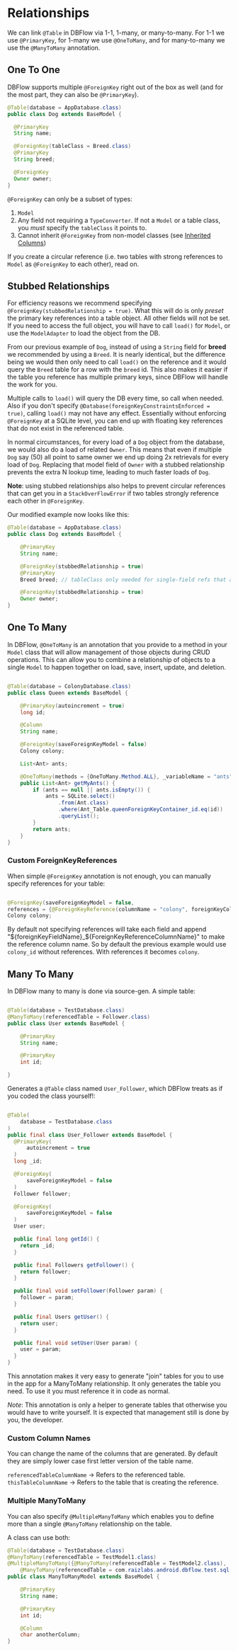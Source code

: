 # Relationships

We can link `@Table` in DBFlow via 1-1, 1-many, or many-to-many. For 1-1 we use
`@PrimaryKey`, for 1-many we use `@OneToMany`, and for many-to-many we use the `@ManyToMany` annotation.


## One To One

DBFlow supports multiple `@ForeignKey` right out of the box as well (and for the most part, they can also be `@PrimaryKey`).

```java
@Table(database = AppDatabase.class)
public class Dog extends BaseModel {

  @PrimaryKey
  String name;

  @ForeignKey(tableClass = Breed.class)
  @PrimaryKey
  String breed;

  @ForeignKey
  Owner owner;
}

```

`@ForeignKey` can only be a subset of types:
  1. `Model`
  2. Any field not requiring a `TypeConverter`. If not a `Model` or a table class, you _must_ specify the `tableClass` it points to.
  3. Cannot inherit `@ForeignKey` from non-model classes (see [Inherited Columns](Models.md#inherited-columns))

If you create a circular reference (i.e. two tables with strong references to `Model` as `@ForeignKey` to each other), read on.

## Stubbed Relationships

For efficiency reasons we recommend specifying `@ForeignKey(stubbedRelationship = true)`. What this will do is only _preset_ the primary key references into a table object. All other fields will not be set. If you need to access the full object, you will have to call `load()` for `Model`, or use the `ModelAdapter` to load the object from the DB.

From our previous example of `Dog`, instead of using a  `String` field for **breed**
we recommended by using a `Breed`. It is nearly identical, but the difference being
we would then only need to call `load()` on the reference and it would query the `Breed`
table for a row with the `breed` id. This also makes it easier if the table you
reference has multiple primary keys, since DBFlow will handle the work for you.

Multiple calls to `load()` will query the DB every time, so call when needed. Also if you don't specify `@Database(foreignKeyConstraintsEnforced = true)`, calling `load()` may not have any effect. Essentially without enforcing `@ForeignKey` at a SQLite level, you can end up with floating key references that do not exist in the referenced table.

In normal circumstances, for every load of a `Dog` object from the database,
we would also do a load of related `Owner`. This means that even if multiple `Dog` say (50)
all point to same owner we end up doing 2x retrievals for every load of `Dog`. Replacing
that model field of `Owner` with a stubbed relationship prevents the extra N lookup time,
leading to much faster loads of `Dog`.

__Note__: using stubbed relationships also helps to prevent circular references that can
get you in a `StackOverFlowError` if two tables strongly reference each other in `@ForeignKey`.

Our modified example now looks like this:

```java
@Table(database = AppDatabase.class)
public class Dog extends BaseModel {

    @PrimaryKey
    String name;

    @ForeignKey(stubbedRelationship = true)
    @PrimaryKey
    Breed breed; // tableClass only needed for single-field refs that are not Model.

    @ForeignKey(stubbedRelationship = true)
    Owner owner;
}

```

## One To Many

In DBFlow, `@OneToMany` is an annotation that you provide to a method in your `Model` class that will allow management of those objects during CRUD operations.
This can allow you to combine a relationship of objects to a single `Model` to happen together on load, save, insert, update, and deletion.

```java

@Table(database = ColonyDatabase.class)
public class Queen extends BaseModel {

    @PrimaryKey(autoincrement = true)
    long id;

    @Column
    String name;

    @ForeignKey(saveForeignKeyModel = false)
    Colony colony;

    List<Ant> ants;

    @OneToMany(methods = {OneToMany.Method.ALL}, _variableName = "ants")
    public List<Ant> getMyAnts() {
        if (ants == null || ants.isEmpty()) {
            ants = SQLite.select()
                .from(Ant.class)
                .where(Ant_Table.queenForeignKeyContainer_id.eq(id))
                .queryList();
        }
        return ants;
    }
}

```

### Custom ForeignKeyReferences
When simple `@ForeignKey` annotation is not enough, you can manually specify references for your table:

```java

@ForeignKey(saveForeignKeyModel = false,
references = {@ForeignKeyReference(columnName = "colony", foreignKeyColumnName = "id")})
Colony colony;

```

By default not specifying references will take each field and append "${foreignKeyFieldName}_${ForeignKeyReferenceColumnName}" to make the reference column name. So by default the previous example would use `colony_id` without references. With references it becomes `colony`.

## Many To Many


In DBFlow many to many is done via source-gen. A simple table:

```java

@Table(database = TestDatabase.class)
@ManyToMany(referencedTable = Follower.class)
public class User extends BaseModel {

    @PrimaryKey
    String name;

    @PrimaryKey
    int id;

}

```

Generates a `@Table` class named `User_Follower`, which DBFlow treats as if you
coded the class yourself!:

```java

@Table(
    database = TestDatabase.class
)
public final class User_Follower extends BaseModel {
  @PrimaryKey(
      autoincrement = true
  )
  long _id;

  @ForeignKey(
      saveForeignKeyModel = false
  )
  Follower follower;

  @ForeignKey(
      saveForeignKeyModel = false
  )
  User user;

  public final long getId() {
    return _id;
  }

  public final Followers getFollower() {
    return follower;
  }

  public final void setFollower(Follower param) {
    follower = param;
  }

  public final Users getUser() {
    return user;
  }

  public final void setUser(User param) {
    user = param;
  }
}

```

This annotation makes it very easy to generate "join" tables for you to use in the app for a ManyToMany relationship. It only generates the table you need. To use it you must reference it in code as normal.

_Note_: This annotation is only a helper to generate tables that otherwise you
would have to write yourself. It is expected that management still is done by you, the developer.

### Custom Column Names

You can change the name of the columns that are generated. By default they are simply
lower case first letter version of the table name.

`referencedTableColumnName` -> Refers to the referenced table.
`thisTableColumnName` -> Refers to the table that is creating the reference.

### Multiple ManyToMany

You can also specify `@MultipleManyToMany` which enables you to define more
than a single `@ManyToMany` relationship on the table.

A class can use both:

```java
@Table(database = TestDatabase.class)
@ManyToMany(referencedTable = TestModel1.class)
@MultipleManyToMany({@ManyToMany(referencedTable = TestModel2.class),
    @ManyToMany(referencedTable = com.raizlabs.android.dbflow.test.sql.TestModel3.class)})
public class ManyToManyModel extends BaseModel {

    @PrimaryKey
    String name;

    @PrimaryKey
    int id;

    @Column
    char anotherColumn;
}
```
